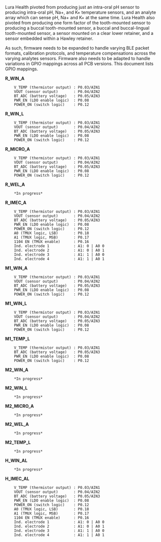 Lura Health pivoted from producing just an intra-oral pH sensor to producing
intra-oral pH, Na+, and K+ temperature sensors, and an analyte array which can
sense pH, Na+ and K+ at the same time. Lura Health also pivoted from producing
one form factor of the tooth-mounted sensor to producing a buccal tooth-mounted
sensor, a buccal and buccal-lingual tooth-mounted sensor, a sensor mounted on
a clear lower retainer, and a sensor embedded within a Hawley retainer.

As such, firmware needs to be expanded to handle varying BLE packet formats,
calibration protocols, and temperature compensations across the varying
analytes sensors. Firmware also needs to be adapted to handle variations in
GPIO mappings across all PCB versions. This document lists GPIO mappings.

**R_WIN_A**

        V_TEMP (thermistor output) : P0.03/AIN1
        VOUT (sensor output)       : P0.04/AIN2
        BT_ADC (battery voltage)   : P0.05/AIN3
        PWR_EN (LDO enable logic)  : P0.08
        POWER_ON (switch logic)    : P0.12
       
**R_WIN_L**

        V_TEMP (thermistor output) : P0.03/AIN1
        VOUT (sensor output)       : P0.04/AIN2
        BT_ADC (battery voltage)   : P0.05/AIN3
        PWR_EN (LDO enable logic)  : P0.08
        POWER_ON (switch logic)    : P0.12

**R_MICRO_A**

        V_TEMP (thermistor output) : P0.03/AIN1
        VOUT (sensor output)       : P0.04/AIN2
        BT_ADC (battery voltage)   : P0.05/AIN3
        PWR_EN (LDO enable logic)  : P0.08
        POWER_ON (switch logic)    : P0.12

**R_WEL_A**

        *In progress*

**R_IMEC_A**

        V_TEMP (thermistor output) : P0.03/AIN1
        VOUT (sensor output)       : P0.04/AIN2
        BT_ADC (battery voltage)   : P0.05/AIN3
        PWR_EN (LDO enable logic)  : P0.08
        POWER_ON (switch logic)    : P0.12
        A0 (TMUX logic, LSB)       : P0.18
        A1 (TMUX logic, MSB)       : P0.17
        1104 EN (TMUX enable)      : P0.16
        Ind. electrode 1           : A1: 0 | A0 0
        Ind. electrode 2           : A1: 0 | A0 1
        Ind. electrode 3           : A1: 1 | A0 0
        Ind. electrode 4           : A1: 1 | A0 1

**M1_WIN_A**

        V_TEMP (thermistor output) : P0.03/AIN1
        VOUT (sensor output)       : P0.04/AIN2
        BT_ADC (battery voltage)   : P0.05/AIN3
        PWR_EN (LDO enable logic)  : P0.08
        POWER_ON (switch logic)    : P0.12

**M1_WIN_L**

        V_TEMP (thermistor output) : P0.03/AIN1
        VOUT (sensor output)       : P0.04/AIN2
        BT_ADC (battery voltage)   : P0.05/AIN3
        PWR_EN (LDO enable logic)  : P0.08
        POWER_ON (switch logic)    : P0.12

**M1_TEMP_L**

        V_TEMP (thermistor output) : P0.03/AIN1
        BT_ADC (battery voltage)   : P0.05/AIN3
        PWR_EN (LDO enable logic)  : P0.08
        POWER_ON (switch logic)    : P0.12

**M2_WIN_A**

        *In progress*

**M2_WIN_L**

        *In progress*

**M2_MICRO_A**

        *In progress*

**M2_WEL_A**

        *In progress*

**M2_TEMP_L**

        *In progress*

**H_WIN_AL**

        *In progress*

**H_IMEC_AL**

        V_TEMP (thermistor output) : P0.03/AIN1
        VOUT (sensor output)       : P0.04/AIN2
        BT_ADC (battery voltage)   : P0.05/AIN3
        PWR_EN (LDO enable logic)  : P0.08
        POWER_ON (switch logic)    : P0.12
        A0 (TMUX logic, LSB)       : P0.18
        A1 (TMUX logic, MSB)       : P0.17
        1104 EN (TMUX enable)      : P0.16
        Ind. electrode 1           : A1: 0 | A0 0
        Ind. electrode 2           : A1: 0 | A0 1
        Ind. electrode 3           : A1: 1 | A0 0
        Ind. electrode 4           : A1: 1 | A0 1

